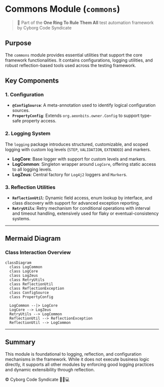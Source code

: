 # Commons Module (`commons`)

> 💍 Part of the **One Ring To Rule Them All** test automation framework by Cyborg Code Syndicate

## Purpose

The `commons` module provides essential utilities that support the core framework functionalities. It contains configurations, logging utilities, and robust reflection-based tools used across the testing framework.

## Key Components

### 1. Configuration

- **`@ConfigSource`**: A meta-annotation used to identify logical configuration sources.
- **`PropertyConfig`**: Extends `org.aeonbits.owner.Config` to support type-safe property access.

### 2. Logging System

The `logging` package introduces structured, customizable, and scoped logging with custom log levels (`STEP`, `VALIDATION`, `EXTENDED`) and markers.

- **LogCore**: Base logger with support for custom levels and markers.
- **LogCommon**: Singleton wrapper around `LogCore`, offering static access to all logging levels.
- **LogZeus**: Central factory for `Log4j2` loggers and `Marker`s.

### 3. Reflection Utilities

- **`ReflectionUtil`**: Dynamic field access, enum lookup by interface, and class discovery with support for advanced exception reporting.
- **`RetryUtils`**: Retry mechanism for conditional operations with interval and timeout handling, extensively used for flaky or eventual-consistency systems.

---

## Mermaid Diagram

### Class Interaction Overview

```mermaid
classDiagram
  class LogCommon
  class LogCore
  class LogZeus
  class RetryUtils
  class ReflectionUtil
  class ReflectionException
  class ConfigSource
  class PropertyConfig

  LogCommon --|> LogCore
  LogCore --> LogZeus
  RetryUtils --> LogCommon
  ReflectionUtil --> ReflectionException
  ReflectionUtil --> LogCommon
```

---

## Summary

This module is foundational to logging, reflection, and configuration mechanisms in the framework. 
While it does not execute business logic directly, it supports all other modules by enforcing good logging practices 
and dynamic extensibility through reflection.

© Cyborg Code Syndicate 💍👨💻